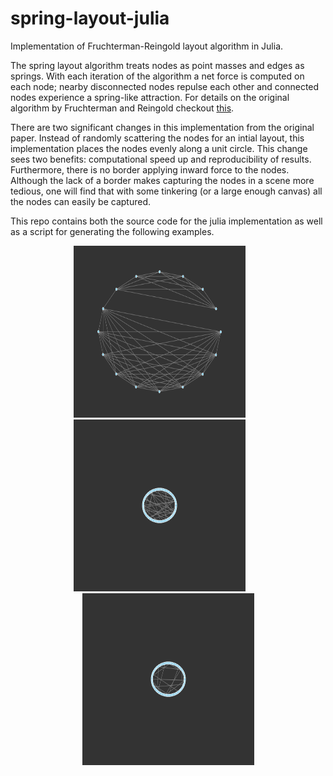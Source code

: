 # spring-layout-julia
Implementation of Fruchterman-Reingold layout algorithm in Julia. 

The spring layout algorithm treats nodes as point masses and edges as springs. With each iteration of the algorithm a net force is computed on each node;  nearby disconnected nodes repulse each other and connected nodes experience a spring-like attraction. For details on the original algorithm by Fruchterman and Reingold checkout [this](https://doi.org/10.1002/spe.4380211102).

There are two significant changes in this implementation from the original paper. Instead of randomly scattering the nodes for an intial layout, this implementation places the nodes evenly along a unit circle. This change sees two benefits: computational speed up and reproducibility of results. Furthermore, there is no border applying inward force to the nodes. Although the lack of a border makes capturing the nodes in a scene more tedious, one will find that with some tinkering (or a large enough canvas) all the nodes can easily be captured. 

This repo contains both the source code for the julia implementation as well as a script for generating the following examples. 

<p align="center"><img src="example_1.gif" width="275" height="275"/>&emsp;&emsp;<img src="example_2.gif" width="275" height="275"/>&emsp;&emsp;<img src="example_3.gif" width="275" height="275"/></p>
